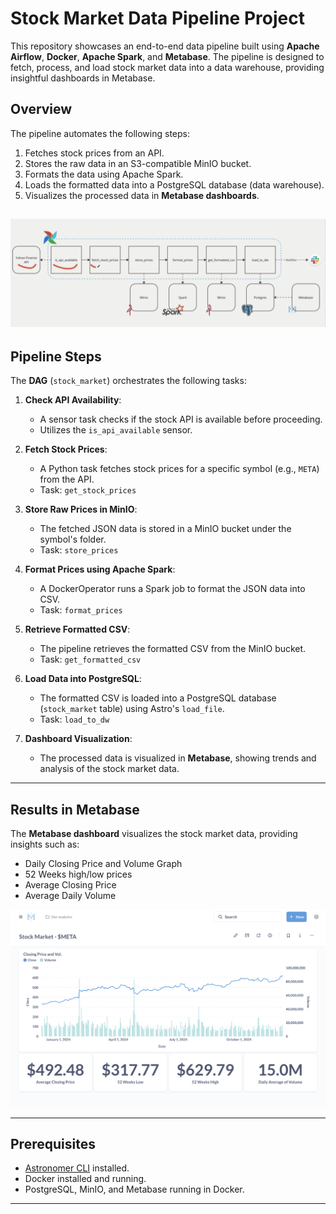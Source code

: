 # Stock Market Data Pipeline Project

This repository showcases an end-to-end data pipeline built using **Apache Airflow**, **Docker**, **Apache Spark**, and **Metabase**. The pipeline is designed to fetch, process, and load stock market data into a data warehouse, providing insightful dashboards in Metabase.

## Overview

The pipeline automates the following steps:

1. Fetches stock prices from an API.
2. Stores the raw data in an S3-compatible MinIO bucket.
3. Formats the data using Apache Spark.
4. Loads the formatted data into a PostgreSQL database (data warehouse).
5. Visualizes the processed data in **Metabase dashboards**.

![Pipeline](project_architecture_and_result/stock_market.png)
---

## Pipeline Steps

The **DAG** (`stock_market`) orchestrates the following tasks:

1. **Check API Availability**:
   - A sensor task checks if the stock API is available before proceeding.
   - Utilizes the `is_api_available` sensor.

2. **Fetch Stock Prices**:
   - A Python task fetches stock prices for a specific symbol (e.g., `META`) from the API.
   - Task: `get_stock_prices`

3. **Store Raw Prices in MinIO**:
   - The fetched JSON data is stored in a MinIO bucket under the symbol's folder.
   - Task: `store_prices`

4. **Format Prices using Apache Spark**:
   - A DockerOperator runs a Spark job to format the JSON data into CSV.
   - Task: `format_prices`

5. **Retrieve Formatted CSV**:
   - The pipeline retrieves the formatted CSV from the MinIO bucket.
   - Task: `get_formatted_csv`

6. **Load Data into PostgreSQL**:
   - The formatted CSV is loaded into a PostgreSQL database (`stock_market` table) using Astro's `load_file`.
   - Task: `load_to_dw`

7. **Dashboard Visualization**:
   - The processed data is visualized in **Metabase**, showing trends and analysis of the stock market data.

---

## Results in Metabase

The **Metabase dashboard** visualizes the stock market data, providing insights such as:
- Daily Closing Price and Volume Graph
- 52 Weeks high/low prices
- Average Closing Price
- Average Daily Volume

![Metabase Dashboard](project_architecture_and_result/metabase-dashboard.png)

---

## Prerequisites

- [Astronomer CLI](https://www.astronomer.io/docs/astro/) installed.
- Docker installed and running.
- PostgreSQL, MinIO, and Metabase running in Docker.

---
